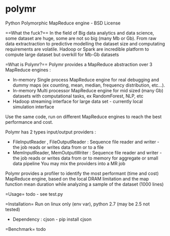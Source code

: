 polymr
======
Python Polymorphic MapReduce engine - BSD License

==What the fuck?==
In the field of Big data analytics and data science, some dataset are huge, some are not so big (many Mb or Gb).
From raw data extractraction to predictive modelling the dataset size and computating requirements are volatile.
Hadoop or Spark are incredible platform to compute large dataset but overkill for Mb-Gb datasets

=What is Polymr?==
Polymr provides a MapReduce abstraction over 3 MapReduce engines :
* In-memory Single process MapReduce engine for real debugging and dummy maps (ex counting, mean, median, frequency distribution, etc...).
* In-memory Multi processor MapReduce engine for mid sized (many Gb) datasets with computational tasks, ex RandomForest, NLP, etc
* Hadoop streaming interface for large data set - currently local simulation interface

Use the same code, run on different MapReduce engines to reach the best performance and cost.

Polymr has 2 types input/output providers :
* FileInputReader , FileOutputReader : Sequence file reader and writer - the job reads or writes data from or to a file
* MemInputReader, MemOutputWriter : Sequence file reader and writer - the job reads or writes data from or to memory for aggregate or small data pipeline
You may mix the providers into a MR job

Polymr provides a profiler to identify the most performant (time and cost) MapReduce engine, based on the local DRAM limitation and the map function mean duration while analyzing a sample of the dataset (1000 lines)

=Usage=
todo - see test.py

=Installation=
Run on linux only (env var), python 2.7 (may be 2.5 not tested)

* Dependency : cjson - pip install cjson

=Benchmark=
todo
